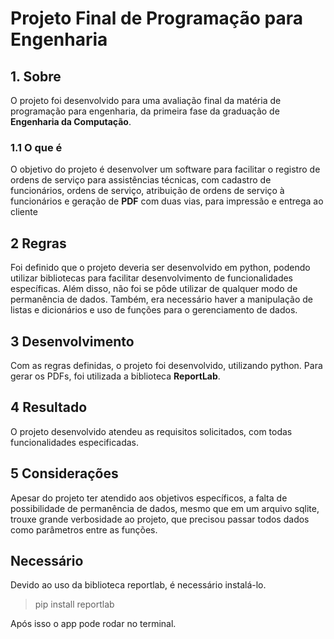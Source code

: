 # Projeto Final de Programação para Engenharia  
  
## 1. Sobre
O projeto foi desenvolvido para uma avaliação final da matéria de programação para engenharia, da primeira fase da graduação de **Engenharia da Computação**.

### 1.1 O que é
O objetivo do projeto é desenvolver um software para facilitar o registro de ordens de serviço para assistências técnicas, com cadastro de funcionários, ordens de serviço, atribuição de ordens de serviço à funcionários e geração de **PDF** com duas vias, para impressão e entrega ao cliente

## 2 Regras
Foi definido que o projeto deveria ser desenvolvido em python, podendo utilizar bibliotecas para facilitar desenvolvimento de funcionalidades específicas. Além disso, não foi se pôde utilizar de qualquer modo de permanência de dados. Também, era necessário haver a manipulação de listas e dicionários e uso de funções para o gerenciamento de dados.

## 3 Desenvolvimento
Com as regras definidas, o projeto foi desenvolvido, utilizando python. Para gerar os PDFs, foi utilizada a biblioteca **ReportLab**.

## 4 Resultado
O projeto desenvolvido atendeu as requisitos solicitados, com todas funcionalidades especificadas.

## 5 Considerações
Apesar do projeto ter atendido aos objetivos específicos, a falta de possibilidade de permanência de dados, mesmo que em um arquivo sqlite, trouxe grande verbosidade ao projeto, que precisou passar todos dados como parâmetros entre as funções.  

## Necessário
Devido ao uso da biblioteca reportlab, é necessário instalá-lo.
> pip install reportlab

Após isso o app pode rodar no terminal.
